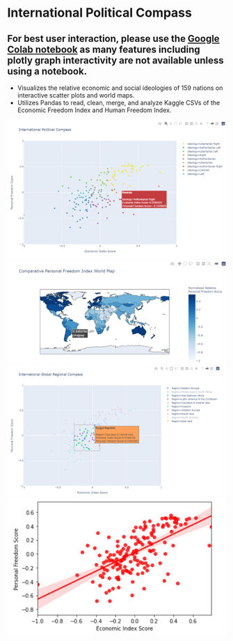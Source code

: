 # International Political Compass

## For best user interaction, please use the [**Google Colab notebook**](https://colab.research.google.com/drive/1_OC1D7eUprJ3U2NDOzBN3HlMCF_mAGMt?authuser=1#scrollTo=eHsTiHdxofPc&uniqifier=4) as many features including plotly graph interactivity are not available unless using a notebook. 

 
* Visualizes the relative economic and social ideologies of 159 nations on interactive scatter plots and world maps.
* Utilizes Pandas to read, clean, merge, and analyze Kaggle CSVs of the Economic Freedom Index and Human Freedom Index.


![CompassImage](https://github.com/aidanandrucyk/GlobalPoliticalCompass/blob/master/img/International%20Political%20Compass.png)
![WorldMapImage](https://github.com/aidanandrucyk/GlobalPoliticalCompass/blob/master/img/International%20Political%20World%20Map.png)
![RegionImage](https://github.com/aidanandrucyk/GlobalPoliticalCompass/blob/master/img/region.png)
![RegressionImage](https://github.com/aidanandrucyk/GlobalPoliticalCompass/blob/master/img/regression.png)
